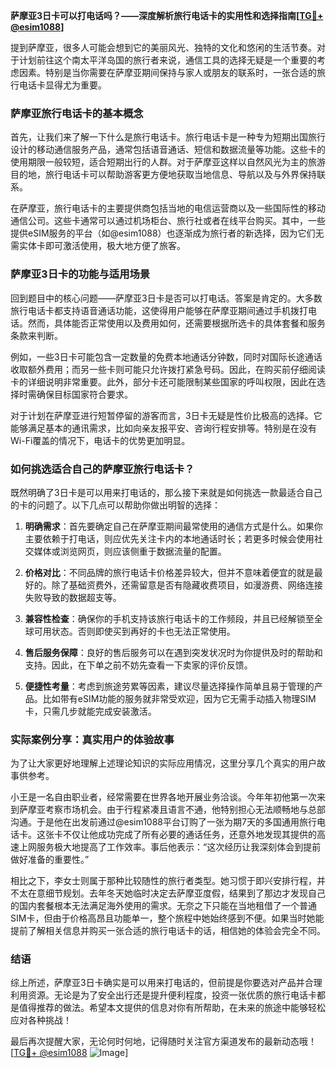 **萨摩亚3日卡可以打电话吗？——深度解析旅行电话卡的实用性和选择指南[[TG💪+ @esim1088](https://t.me/s/esim1088)]**

提到萨摩亚，很多人可能会想到它的美丽风光、独特的文化和悠闲的生活节奏。对于计划前往这个南太平洋岛国的旅行者来说，通信工具的选择无疑是一个重要的考虑因素。特别是当你需要在萨摩亚期间保持与家人或朋友的联系时，一张合适的旅行电话卡显得尤为重要。

### 萨摩亚旅行电话卡的基本概念

首先，让我们来了解一下什么是旅行电话卡。旅行电话卡是一种专为短期出国旅行设计的移动通信服务产品，通常包括语音通话、短信和数据流量等功能。这些卡的使用期限一般较短，适合短期出行的人群。对于萨摩亚这样以自然风光为主的旅游目的地，旅行电话卡可以帮助游客更方便地获取当地信息、导航以及与外界保持联系。

在萨摩亚，旅行电话卡的主要提供商包括当地的电信运营商以及一些国际性的移动通信公司。这些卡通常可以通过机场柜台、旅行社或者在线平台购买。其中，一些提供eSIM服务的平台（如@esim1088）也逐渐成为旅行者的新选择，因为它们无需实体卡即可激活使用，极大地方便了旅客。

### 萨摩亚3日卡的功能与适用场景

回到题目中的核心问题——萨摩亚3日卡是否可以打电话。答案是肯定的。大多数旅行电话卡都支持语音通话功能，这使得用户能够在萨摩亚期间通过手机拨打电话。然而，具体能否正常使用以及费用如何，还需要根据所选卡的具体套餐和服务条款来判断。

例如，一些3日卡可能包含一定数量的免费本地通话分钟数，同时对国际长途通话收取额外费用；而另一些卡则可能只允许拨打紧急号码。因此，在购买前仔细阅读卡的详细说明非常重要。此外，部分卡还可能限制某些国家的呼叫权限，因此在选择时需确保目标国家符合要求。

对于计划在萨摩亚进行短暂停留的游客而言，3日卡无疑是性价比极高的选择。它能够满足基本的通讯需求，比如向亲友报平安、咨询行程安排等。特别是在没有Wi-Fi覆盖的情况下，电话卡的优势更加明显。

### 如何挑选适合自己的萨摩亚旅行电话卡？

既然明确了3日卡是可以用来打电话的，那么接下来就是如何挑选一款最适合自己的卡的问题了。以下几点可以帮助你做出明智的选择：

1. **明确需求**：首先要确定自己在萨摩亚期间最常使用的通信方式是什么。如果你主要依赖于打电话，则应优先关注卡内的本地通话时长；若更多时候会使用社交媒体或浏览网页，则应该侧重于数据流量的配置。

2. **价格对比**：不同品牌的旅行电话卡价格差异较大，但并不意味着便宜的就是最好的。除了基础资费外，还需留意是否有隐藏收费项目，如漫游费、网络连接失败导致的数据超支等。

3. **兼容性检查**：确保你的手机支持该旅行电话卡的工作频段，并且已经解锁至全球可用状态。否则即使买到再好的卡也无法正常使用。

4. **售后服务保障**：良好的售后服务可以在遇到突发状况时为你提供及时的帮助和支持。因此，在下单之前不妨先查看一下卖家的评价反馈。

5. **便捷性考量**：考虑到旅途劳累等因素，建议尽量选择操作简单且易于管理的产品。比如带有eSIM功能的服务就非常受欢迎，因为它无需手动插入物理SIM卡，只需几步就能完成安装激活。

### 实际案例分享：真实用户的体验故事

为了让大家更好地理解上述理论知识的实际应用情况，这里分享几个真实的用户故事供参考。

小王是一名自由职业者，经常需要在世界各地开展业务洽谈。今年年初他第一次来到萨摩亚考察市场机会。由于行程紧凑且语言不通，他特别担心无法顺畅地与总部沟通。于是他在出发前通过@esim1088平台订购了一张为期7天的多国通用旅行电话卡。这张卡不仅让他成功完成了所有必要的通话任务，还意外地发现其提供的高速上网服务极大地提高了工作效率。事后他表示：“这次经历让我深刻体会到提前做好准备的重要性。”

相比之下，李女士则属于那种比较随性的旅行者类型。她习惯于即兴安排行程，并不太在意细节规划。去年冬天她临时决定去萨摩亚度假，结果到了那边才发现自己的国内套餐根本无法满足海外使用的需求。无奈之下只能在当地租借了一个普通SIM卡，但由于价格高昂且功能单一，整个旅程中她始终感到不便。如果当时她能提前了解相关信息并购买一张合适的旅行电话卡的话，相信她的体验会完全不同。

### 结语

综上所述，萨摩亚3日卡确实是可以用来打电话的，但前提是你要选对产品并合理利用资源。无论是为了安全出行还是提升便利程度，投资一张优质的旅行电话卡都是值得推荐的做法。希望本文提供的信息对你有所帮助，在未来的旅途中能够轻松应对各种挑战！

最后再次提醒大家，无论何时何地，记得随时关注官方渠道发布的最新动态哦！[[TG💪+ @esim1088](https://t.me/s/esim1088) ![Image](https://i.postimg.cc/4NQfJmqS/Snipaste-2025-05-13-00-14-12.png)]